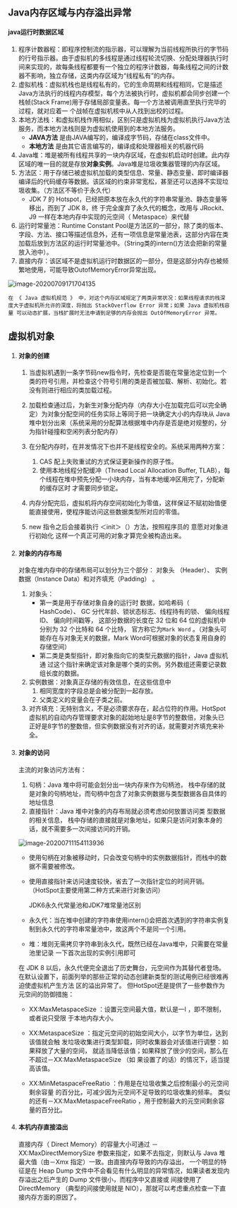 ## Java内存区域与内存溢出异常

#### java运行时数据区域

1. 程序计数器程：即程序控制流的指示器，可以理解为当前线程所执行的字节码的行号指示器。由于虚拟机的多线程是通过线程轮流切换、分配处理器执行时间来实现的，故每条线程都要有一个独立的程序计数器，每条线程之间的计数器不影响，独立存储，这类内存区域为“线程私有”的内存。
2. 虚拟机栈：虚拟机栈也是线程私有的，它的生命周期和线程相同，它是描述Java方法执行的线程内存模型，每个方法被执行时，虚拟机都会同步创建一个栈帧(Stack Frame)用于存储局部变量表。每一个方法被调用直至执行完毕的过程，就对应着一 个战帧在虚拟机核中从人找到出校的过程。 
3. 本地方法栈：和虚拟机栈作用相似，区别只是虚拟机栈为虚拟机执行Java方法服务，而本地方法栈则是为虚拟机使用到的本地方法服务。
   - **JAVA方法** 是由JAVA编写的，编译成字节码，存储在class文件中。
   - **本地方法** 是由其它语言编写的，编译成和处理器相关的机器代码
4. Java堆：堆是被所有线程共享的一块内存区域，在虚拟机启动时创建。此内存区域的唯一目的就是存放**对象实例**。Java堆是垃圾收集器管理的内存区域。
5. 方法区：用于存储已被虚拟机加载的类型信息、常量、静态变量、即时编译器编译后的代码缓存等数据。该区域的约束非常宽松，甚至还可以选择不实现垃圾收集。（方法区不等价于永久代）
   -  JDK 7 的 Hotspot，已经把原本放在永久代的字符串常量池、静态变量等移出，而到了 JDK 8，终 于完全废弃了永久代的概念，改用与 JRockit、 J9 一样在本地内存中实现的元空间（ Metaspace）来代替
6. 运行时常量池：Runtime Constant Pool是方法区的一部分，除了类的版本、字段、方法、接口等描述信息外，还有一项信息是常量池表，这部分内容在类加载后放到方法区的运行时常量池中。（String类的intern()方法会把新的常量放入池中）。
7. 直接内存：该区域不是虚拟机运行时数据区的一部分，但是这部分内存也被频繁地使用，可能导致OutofMemoryError异常出现。

![image-20200709171704135](https://github.com/liu8926847/MyMarkDown/blob/master/JVM/img/image-20200709171704135.png)

```
在 《 Java 虚拟机规范 》 中，对这个内存区域规定了两类异常状况：如果线程请求的栈深度大于虚拟机所允许的深度，将抛出 StackOverflow Error 异常；如果 Java 虚拟机栈容量 可以动态扩展，当栈扩展时无法申请到足够的内存会抛出 OutOfMemoryError 异常。
```

## 虚拟机对象 

1. #### 对象的创建

   1. 当虚拟机遇到一条字节码new指令时，先检查是否能在常量池定位到一个类的符号引用，并检查这个符号引用的类是否被加载、解析、初始化。若没有则进行相应的类加载过程。

   2. 加载检查通过后，为新生对象分配内存（内存大小在加载完后可以完全确定）为对象分配空间的任务实际上等同于把一块确定大小的内存块从 Java 堆中划分出来（系统采用的分配算法根据堆中内存是否是绝对规整的，分为指针碰撞和空闲列表分配内存）

   3. 在分配内存时，在并发情况下也并不是线程安全的。系统采用两种方案：
      1. CAS 配上失败重试的方式保证更新操作的原子性。
      2. 使用本地线程分配缓冲（Thread Local Allocation Buffer, TLAB），每个线程在堆中预先分配一小块内存，当有本地缓冲区用完了，分配新的缓存区时 才需要同步锁定。
   4. 内存分配完后，虚拟机将内存空间初始化为零值，这样保证不赋初始值便能直接使用，使程序能访问这些数据类型所对应的零值。
   5.  new 指令之后会接着执行 ＜init＞（）方法，按照程序员的 意愿对对象进行初始化 这样一个真正可用的对象才算完全被构造出来。 

2. #### 对象的内存布局

    对象在堆内存中的存储布局可以划分为三个部分： 对象头 （Header）、 实例数据（Instance Data）和对齐填充（Padding） 。 

   1. 对象头：
      - 第一类是用于存储对象自身的运行时 数据，如哈希码（ HashCode）、 GC 分代年龄、锁状态标志、线程持有的锁、 偏向线程 ID、 偏向时间戳等， 这部分数据的长度在 32 位和 64 位的虚拟机中分别为 32 个比特和 64 个比特， 官方称它为`Mark Word` 。（对象头可能存在与对象无关的数据，Mark Word可根据对象的状态复用自身的存储空间） 
      - 第二类是类型指针，即对象指向它的类型元数据的指针，Java 虚拟机通 过这个指针来确定该对象是哪个类的实例。另外数组还需要记录数组长度的数据。
   2. 实例数据：对象真正存储的有效信息，在这些信息中
      1. 相同宽度的字段总是会被分配到一起存放。
      2. 父类定义的变量会在子类之前。
   3. 对齐填充：无特别含义，不是必须要求存在，起占位符的作用。HotSpot虚拟机的自动内存管理要求对象的起始地址是8字节的整数倍，对象头已正好是8字节的整数倍，但实例数据没有对齐的话，就需要对齐填充来补全。

3. #### 对象的访问

   主流的对象访问方法有：

   1. 句柄：Java 堆中将可能会划分出一块内存来作为句柄池， 栈中存储的就是对象的句柄地址，而句柄中包含了对象实例数据与类型数据各自具体的地址信息
   2. 直接指针：Java 堆中对象的内存布局就必须考虑如何放置访问类 型数据的相关信息， 栈中存储的直接就是对象地址，如果只是访问对象本身的话，就不需要多一次间接访问的开销。

   ![image-20200711154113936](https://github.com/liu8926847/MyMarkDown/blob/master/JVM/img/image-20200711154113936.png)

   - 使用句柄在对象被移动时，只会改变句柄中的实例数据指针，而栈中的数据不需要被修改。

   - 使用直接指针来访问速度较快，省去了一次指针定位的时间开销。（HotSpot主要使用第二种方式来进行对象访问）

     JDK6永久代常量池和JDK7堆常量池区别

   - 永久代：当在堆中创建的字符串使用intern()会把首次遇到的字符串实例复制到永久代的字符串常量池中，故这两个不是同一个引用。
   - 堆：堆则无需拷贝字符串到永久代，既然已经在Java堆中，只需要在常量池里记录 一下首次出现的实例引用即可

   在 JDK 8 以后，永久代便完全退出了历史舞台，元空间作为其替代者登场。 在默认设置下，前面列举的那些正常的动态创建新类型的测试用例已经很难再迫使虚拟机产生方法 区的溢出异常了。 但HotSpot还是提供了一些参数作为元空间的防御措施：

   - XX:MaxMetaspaceSize ：设置元空间最大值，默认是一l ，即不限制，或者说只受限 于本地内存大小。


   - XX:MetaspaceSize ：指定元空间的初始空间大小，以字节为单位，达到该值就会触 发垃圾收集进行类型卸载，同时收集器会对该值进行调整：如果释放了大量的空间， 就适当降低该值；如果释放了很少的空间，那么在不超过－XX:MaxMetaspaceSize （如 果设置了的话）的情况下，适当提高该值。


   - XX:MinMetaspaceFreeRatio ：作用是在垃圾收集之后控制最小的元空间剩余容量 的百分比，可减少因为元空间不足导致的垃圾收集的频率。 类似的还有－XX:MaxMetaspaceFreeRatio ，用于控制最大的元空间剩余容量的百分比。

4. #### 本机内存直接溢出

   直接内存（ Direct Memory）的容量大小可通过 －XX:MaxDirectMemorySize 参数来指定，如果不去指定，则默认与 Java 堆最大值（由－Xmx 指定）一致。由直接内存导致的内存溢出， 一个明显的特征是在 Heap Dump 文件中不会看见有什么明显的异常情况，如果读者发现内存溢出之后产生的 Dump 文件很小，而程序中又直接或 间接使用了 DirectMemory （典型的间接使用就是 NIO），那就可以考虑重点检查一下直接内存方面的原因了。



